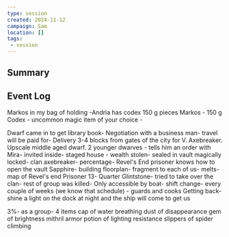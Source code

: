 ```yaml
---
type: session
created: 2024-11-12
campaign: Sam
location: []
tags:
 - session
---
```



## Summary

## Event Log

Markos in my bag of holding -Andria has codex
150 g pieces Markos - 150 g Codex - uncommon magic item of your choice - 


Dwarf came in to get library book- 
Negotiation with a business man- travel will be paid for- 
Delivery 3-4 blocks from gates of the city for V. Axebreaker. Upscale middle aged dwarf. 
2 younger dwarves - tells him an order with Mira- invited inside- staged house - 
wealth stolen- sealed in vault magically locked- clan axebreaker- percentage- Revel's End prisoner knows how to open the vault
Sapphire- building floorplan- fragment to each of us- melts- map of Revel's end
Prisoner 13- Quarter Glintstone- tried to take over the clan- rest of group was killed- 
Only accessible by boat- shift change- every couple of weeks (we know that schedule) - guards and cooks
Getting back- shine a light on the dock at night and the ship will come to get us

3%- as a group- 4 items
cap of water breathing
dust of disappearance
gem of brightness
mithril armor
potion of lighting resistance
slippers of spider climbing

